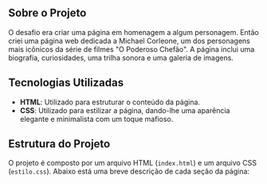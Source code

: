 ## Sobre o Projeto

O desafio era criar uma página em homenagem a algum personagem. Então criei uma página web dedicada a Michael Corleone, um dos personagens mais icônicos da série de filmes "O Poderoso Chefão". A página inclui uma biografia, curiosidades, uma trilha sonora e uma galeria de imagens.

## Tecnologias Utilizadas

- **HTML**: Utilizado para estruturar o conteúdo da página.
- **CSS**: Utilizado para estilizar a página, dando-lhe uma aparência elegante e minimalista com um toque mafioso.

## Estrutura do Projeto

O projeto é composto por um arquivo HTML (`index.html`) e um arquivo CSS (`estilo.css`). Abaixo está uma breve descrição de cada seção da página:
